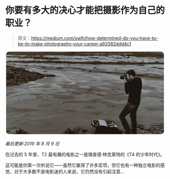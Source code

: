 # 你要有多大的决心才能把摄影作为自己的职业？

> 原文：<https://medium.com/swlh/how-determined-do-you-have-to-be-to-make-photography-your-career-a92082ddd4c1>

![](img/c8dee708ae458980e00c92a5ae7f38c1.png)

*最后更新:2019 年 8 月 9 日*

在过去的 5 年里，T2 最有趣的电影之一是理查德·林克莱特的《T4 的少年时代》。

这可能是你第一次听说它——虽然它赢得了许多奖项，但它也有一种独立电影的感觉，对于大多数不是电影迷的人来说，它仍然没有引起注意…